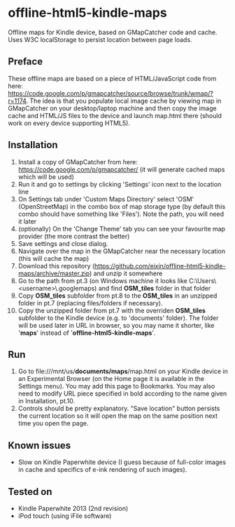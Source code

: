 offline-html5-kindle-maps
=========================

Offline maps for Kindle device, based on GMapCatcher code and cache. Uses W3C localStorage to persist location between page loads.

Preface
-------

These offline maps are based on a piece of HTML/JavaScript code from here: https://code.google.com/p/gmapcatcher/source/browse/trunk/wmap/?r=1174. The idea is that you populate local image cache by viewing map in GMapCatcher on your desktop/laptop machine and then copy the image cache and HTML/JS files to the device and launch map.html there (should work on every device supporting HTML5).

Installation
-------

1. Install a copy of GMapCatcher from here: https://code.google.com/p/gmapcatcher/ (it will generate cached maps which will be used)
2. Run it and go to settings by clicking 'Settings' icon next to the location line
3. On Settings tab under 'Custom Maps Directory' select 'OSM' (OpenStreetMap) in the combo box of map storage type (by default this combo should have something like 'Files'). Note the path, you will need it later
4. (optionally) On the 'Change Theme' tab you can see your favourite map provider (the more contrast the better)
5. Save settings and close dialog. 
6. Navigate over the map in the GMapCatcher near the necessary location (this will cache the map)
7. Download this repository (https://github.com/eixin/offline-html5-kindle-maps/archive/master.zip) and unzip it somewhere
8. Go to the path from pt.3 (on Windows machine it looks like C:\\Users\\\<username\>\\.googlemaps) and find **OSM_tiles** folder in that folder
9. Copy **OSM_tiles** subfolder from pt.8 to the **OSM_tiles** in an unzipped folder in pt.7 (replacing files/folders if necessary).
10. Copy the unzipped folder from pt.7 with the overriden **OSM_tiles** subfolder to the Kindle device (e.g. to 'documents' folder). The folder will be used later in URL in browser, so you may name it shorter, like '**maps**' instead of '**offline-html5-kindle-maps**'. 

Run
---
1. Go to file:///mnt/us/**documents/maps**/map.html on your Kindle device in an Experimental Browser (on the Home page it is available in the Settings menu). You may add this page to Bookmarks. You may also need to modify URL piece specified in bold according to the name given in Installation, pt.10.
2. Controls should be pretty explanatory. "Save location" button persists the current location so it will open the map on the same position next time you open the page.

Known issues
------------
* Slow on Kindle Paperwhite device (I guess because of full-color images in cache and specifics of e-ink rendering of such images).


Tested on
---------
* Kindle Paperwhite 2013 (2nd revision)
* iPod touch (using iFile software)
